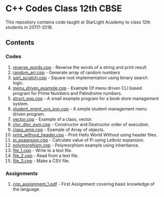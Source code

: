 # C++ Codes Class 12th CBSE
This repository contains code taught at StarLight Academy to class 12th students in 20117-2018.

## Contents
### Codes
1. [reverse_words.cpp](https://github.com/StarLight-Academy/cpp-codes/blob/master/reverse_words.cpp) - Reverse the words of a string and print result
2. [random_arr.cpp](https://github.com/StarLight-Academy/cpp-codes/blob/master/random_arr.cpp) - Generate array of random numbers
3. [sqrt_scratch.cpp](https://github.com/StarLight-Academy/cpp-codes/blob/master/sqrt_scratch.cpp) - Square root implementation using binary search logic.
4. [menu_driven_example.cpp](https://github.com/StarLight-Academy/cpp-codes/blob/master/menu_driven_example.cpp) - Example Of menu driven CLI based program for Prime Numbers and Palindrome numbers.
5. [struct_exp.cpp](https://github.com/StarLight-Academy/cpp-codes/blob/master/struct_exp.cpp) - A small example program for a book store management system.
6. [student_mgmt_sys_exp.cpp](https://github.com/StarLight-Academy/cpp-codes/blob/master/student_mgmt_sys_exp.cpp) - A simple student management menu driven program.
7. [vector.cpp](https://github.com/StarLight-Academy/cpp-codes/blob/master/vector.cpp) - Example of a class, vector.
8. [ctor_dtor_exm.cpp](https://github.com/StarLight-Academy/cpp-codes/blob/master/ctor_dtor_exm.cpp) - Constructor and Destructor order of execution.
9. [class_emp.cpp](https://github.com/StarLight-Academy/cpp-codes/blob/master/class_emp.cpp) - Example of Array of objects.
10. [print_without_header.cpp](https://github.com/StarLight-Academy/cpp-codes/blob/master/print_without_header.cpp) - Print Hello World Without using header files.
11. [pi_exapnsion.cpp](https://github.com/StarLight-Academy/cpp-codes/blob/master/pi_exapnsion.cpp) - Calculate value of Pi using Leibniz expansion.
12. [polymorphism.cpp](https://github.com/StarLight-Academy/cpp-codes/blob/master/polymorphism.cpp) - Polymorphism example using inheritance.
12. [file_1.cpp](https://github.com/StarLight-Academy/cpp-codes/blob/master/file_1.cpp) - Write to a text file.
13. [file_2.cpp](https://github.com/StarLight-Academy/cpp-codes/blob/master/file_2.cpp) - Read from a text file.
14. [file_3.cpp](https://github.com/StarLight-Academy/cpp-codes/blob/master/file_3.cpp) - Make a CSV file.

### Assignments
1. [cpp_assignment_1.pdf](https://github.com/StarLight-Academy/cpp-codes/blob/master/assignments/cpp_assignment_1.pdf) - First Assignment covering basic knowledge of the language.

